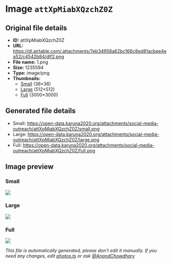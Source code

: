 # Image `attXpMiabXQzchZ0Z`

## Original file details

- **ID:** attXpMiabXQzchZ0Z
- **URL:** https://dl.airtable.com/.attachments/7eb34958a62bc166c8ed81acbee4ea52/c4542b84/dlf2.png
- **File name:** 1.png
- **Size:** 1235594
- **Type:** image/png
- **Thumbnails:**
  - [Small](https://dl.airtable.com/.attachmentThumbnails/ad5b3104a196eb9064707bd16773682a/f4db0629) (36×36)
  - [Large](https://dl.airtable.com/.attachmentThumbnails/6ab4c86e7da552f185bfd23d000b472b/fab1c749) (512×512)
  - [Full](https://dl.airtable.com/.attachmentThumbnails/dc0eed08dcb05b8bf3cf61561d8bd54f/1edf0651) (3000×3000)

## Generated file details

- Small: https://open-data.karuna2020.org/attachments/social-media-outreach/attXpMiabXQzchZ0Z/small.png
- Large: https://open-data.karuna2020.org/attachments/social-media-outreach/attXpMiabXQzchZ0Z/large.png
- Full: https://open-data.karuna2020.org/attachments/social-media-outreach/attXpMiabXQzchZ0Z/full.png

## Image preview

### Small

![](https://open-data.karuna2020.org/attachments/social-media-outreach/attXpMiabXQzchZ0Z/small.png)

### Large

![](https://open-data.karuna2020.org/attachments/social-media-outreach/attXpMiabXQzchZ0Z/large.png)

### Full

![](https://open-data.karuna2020.org/attachments/social-media-outreach/attXpMiabXQzchZ0Z/full.png)

_This file is automatically generated, please don't edit it manually. If you need any changes, edit [photos.ts](/photos.ts) or ask [@AnandChowdhary](https://github.com/AnandChowdhary)_

